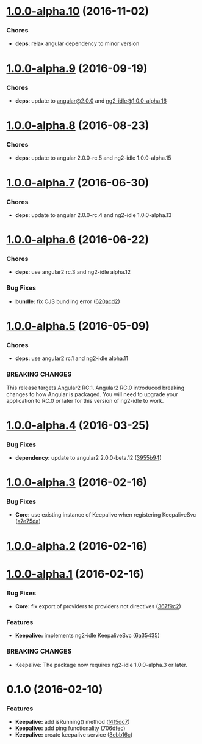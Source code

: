 <a name="1.0.0-alpha.10"></a>
# [1.0.0-alpha.10](https://github.com/HackedByChinese/ng2-idle-keepalive/compare/v1.0.0-alpha.9...v1.0.0-alpha.10) (2016-11-02)

### Chores

* **deps**: relax angular dependency to minor version


<a name="1.0.0-alpha.9"></a>
# [1.0.0-alpha.9](https://github.com/HackedByChinese/ng2-idle-keepalive/compare/v1.0.0-alpha.8...v1.0.0-alpha.9) (2016-09-19)

### Chores

* **deps**: update to angular@2.0.0 and ng2-idle@1.0.0-alpha.16


<a name="1.0.0-alpha.8"></a>
# [1.0.0-alpha.8](https://github.com/HackedByChinese/ng2-idle-keepalive/compare/v1.0.0-alpha.7...v1.0.0-alpha.8) (2016-08-23)


### Chores

* **deps**: update to angular 2.0.0-rc.5 and ng2-idle 1.0.0-alpha.15


<a name="1.0.0-alpha.7"></a>
# [1.0.0-alpha.7](https://github.com/HackedByChinese/ng2-idle-keepalive/compare/v1.0.0-alpha.6...v1.0.0-alpha.7) (2016-06-30)


### Chores
* **deps**: update to angular 2.0.0-rc.4 and ng2-idle 1.0.0-alpha.13



<a name="1.0.0-alpha.6"></a>
# [1.0.0-alpha.6](https://github.com/HackedByChinese/ng2-idle-keepalive/compare/v1.0.0-alpha.5...v1.0.0-alpha.6) (2016-06-22)

### Chores
* **deps**: use angular2 rc.3 and ng2-idle alpha.12

### Bug Fixes

* **bundle:** fix CJS bundling error ([620acd2](https://github.com/HackedByChinese/ng2-idle-keepalive/commit/620acd2))



<a name="1.0.0-alpha.5"></a>
# [1.0.0-alpha.5](https://github.com/HackedByChinese/ng2-idle-keepalive/compare/v1.0.0-alpha.4...v1.0.0-alpha.5) (2016-05-09)

### Chores
* **deps**: use angular2 rc.1 and ng2-idle alpha.11

### BREAKING CHANGES
This release targets Angular2 RC.1. Angular2 RC.0 introduced breaking changes to how Angular is
packaged. You will need to upgrade your application to RC.0 or later for this version of ng2-idle to
work.

<a name="1.0.0-alpha.4"></a>
# [1.0.0-alpha.4](https://github.com/HackedByChinese/ng2-idle-keepalive/compare/1.0.0-alpha.3...v1.0.0-alpha.4) (2016-03-25)


### Bug Fixes

* **dependency:** update to angular2 2.0.0-beta.12 ([3955b94](https://github.com/HackedByChinese/ng2-idle-keepalive/commit/3955b94))



<a name="1.0.0-alpha.3"></a>
# [1.0.0-alpha.3](https://github.com/HackedByChinese/ng2-idle-keepalive/compare/1.0.0-alpha.2...v1.0.0-alpha.3) (2016-02-16)


### Bug Fixes

* **Core:** use existing instance of Keepalive when registering KeepaliveSvc ([a7e75da](https://github.com/HackedByChinese/ng2-idle-keepalive/commit/a7e75da))



<a name="1.0.0-alpha.2"></a>
# [1.0.0-alpha.2](https://github.com/HackedByChinese/ng2-idle-keepalive/compare/1.0.0-alpha.1...v1.0.0-alpha.2) (2016-02-16)



<a name="1.0.0-alpha.1"></a>
# [1.0.0-alpha.1](https://github.com/HackedByChinese/ng2-idle-keepalive/compare/0.1.0...v1.0.0-alpha.1) (2016-02-16)


### Bug Fixes

* **Core:** fix export of providers to providers not directives ([367f9c2](https://github.com/HackedByChinese/ng2-idle-keepalive/commit/367f9c2))

### Features

* **Keepalive:** implements ng2-idle KeepaliveSvc ([6a35435](https://github.com/HackedByChinese/ng2-idle-keepalive/commit/6a35435))


### BREAKING CHANGES

* Keepalive: The package now requires ng2-idle 1.0.0-alpha.3 or later.



<a name="0.1.0"></a>
# 0.1.0 (2016-02-10)


### Features

* **Keepalive:** add isRunning() method ([f4f5dc7](https://github.com/HackedByChinese/ng2-keepalive/commit/f4f5dc7))
* **Keepalive:** add ping functionality ([706dfec](https://github.com/HackedByChinese/ng2-keepalive/commit/706dfec))
* **Keepalive:** create keepalive service ([3ebb16c](https://github.com/HackedByChinese/ng2-keepalive/commit/3ebb16c))
